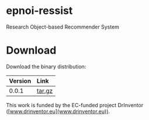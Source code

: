 # epnoi-ressist
Research Object-based Recommender System

# Download

Download the binary distribution:

| Version | Link |
| :------- |:-----|
| 0.0.1    | [tar.gz](http://github.com/cbadenes/epnoi-ressist/raw/mvn-repo/es/upm/oeg/epnoi/epnoi-ressist/0.0.1/epnoi-ressist-0.0.1.tar.gz)|

This work is funded by the EC-funded project DrInventor ([www.drinventor.eu](www.drinventor.eu)).